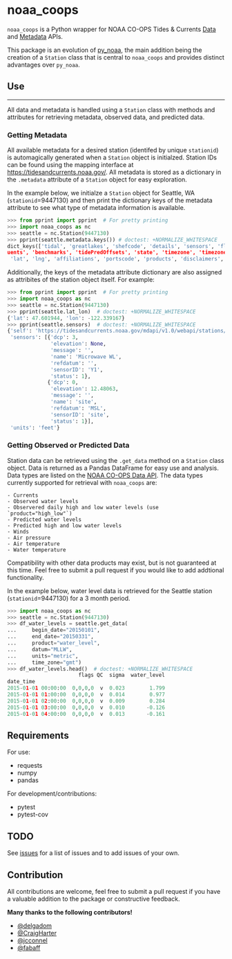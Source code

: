 # noaa_coops

`noaa_coops` is a Python wrapper for NOAA CO-OPS Tides &amp; Currents [Data](https://tidesandcurrents.noaa.gov/api/)
and [Metadata](https://tidesandcurrents.noaa.gov/mdapi/latest/) APIs.


This package is an evolution of [py_noaa](https://github.com/GClunies/py_noaa), the main addition being the creation of a `Station` class that is central to 
 `noaa_coops` and provides distinct advantages over `py_noaa`.

## Use
---
All data and metadata is handled using a `Station` class with methods and 
attributes for retrieving metadata, observed data, and predicted data.

### Getting Metadata

All available metadata for a desired station (identifed by unique `stationid`) 
is automagically generated when a `Station` object is initialzed. Station IDs 
can be found using the mapping interface at https://tidesandcurrents.noaa.gov/.
All metadata is stored as a dictionary in the `.metadata` attribute of a 
`Station` object for easy exploration. 

In the example below, we initialze a `Station` object for Seattle, WA 
(`stationid`=9447130) and then print the dictionary keys of the metadata 
attribute to see what type of metadata information is available.

```python
>>> from pprint import pprint  # For pretty printing
>>> import noaa_coops as nc
>>> seattle = nc.Station(9447130)
>>> pprint(seattle.metadata.keys()) # doctest: +NORMALIZE_WHITESPACE
dict_keys(['tidal', 'greatlakes', 'shefcode', 'details', 'sensors', 'floodlevels', 'datums', 'supersededdatums', 'harmonicConstit
uents', 'benchmarks', 'tidePredOffsets', 'state', 'timezone', 'timezonecorr', 'observedst', 'stormsurge', 'nearby', 'id', 'name',
 'lat', 'lng', 'affiliations', 'portscode', 'products', 'disclaimers', 'notices', 'self', 'expand', 'tideType'])
```

Additionally, the keys of the metadata attribute dictionary are also assigned 
as attribites of the station object itself. For example:

```python
>>> from pprint import pprint  # For pretty printing
>>> import noaa_coops as nc
>>> seattle = nc.Station(9447130)
>>> pprint(seattle.lat_lon)  # doctest: +NORMALIZE_WHITESPACE
{'lat': 47.601944, 'lon': -122.339167}
>>> pprint(seattle.sensors)  # doctest: +NORMALIZE_WHITESPACE
{'self': 'https://tidesandcurrents.noaa.gov/mdapi/v1.0/webapi/stations/9447130/sensors.json',
 'sensors': [{'dcp': 3,
              'elevation': None,
              'message': '',
              'name': 'Microwave WL',
              'refdatum': '',
              'sensorID': 'Y1',
              'status': 1},
             {'dcp': 0,
              'elevation': 12.48063,
              'message': '',
              'name': 'site',
              'refdatum': 'MSL',
              'sensorID': 'site',
              'status': 1}],
 'units': 'feet'}
```

### Getting Observed or Predicted Data
Station data can be retrieved using the `.get_data` method on a `Station` 
class object. Data is returned as a Pandas DataFrame for easy use and analysis. 
Data types are listed on the [NOAA CO-OPS Data API](https://tidesandcurrents.noaa.gov/api/#products). The data types currently supported for retrieval with `noaa_coops` are:

    - Currents
    - Observed water levels
    - Observered daily high and low water levels (use `product="high_low"`)
    - Predicted water levels
    - Predicted high and low water levels
    - Winds
    - Air pressure
    - Air temperature
    - Water temperature

Compatibility with other data products may exist, but is not guaranteed at this 
time. Feel free to submit a pull request if you would like to add addtional 
functionality.

In the example below, water level data is retrieved for the Seattle station (`stationid`=9447130) for a 3 month period.

```python
>>> import noaa_coops as nc
>>> seattle = nc.Station(9447130)
>>> df_water_levels = seattle.get_data(
...     begin_date="20150101",
...     end_date="20150331",
...     product="water_level",
...     datum="MLLW",
...     units="metric",
...     time_zone="gmt")
>>> df_water_levels.head()  # doctest: +NORMALIZE_WHITESPACE
                       flags QC  sigma  water_level
date_time
2015-01-01 00:00:00  0,0,0,0  v  0.023        1.799
2015-01-01 01:00:00  0,0,0,0  v  0.014        0.977
2015-01-01 02:00:00  0,0,0,0  v  0.009        0.284
2015-01-01 03:00:00  0,0,0,0  v  0.010       -0.126
2015-01-01 04:00:00  0,0,0,0  v  0.013       -0.161
```

## Requirements

For use:
- requests
- numpy
- pandas

For development/contributions:
- pytest
- pytest-cov


## TODO
See [issues](https://github.com/GClunies/py_noaa/issues) for a list of issues 
and to add issues of your own.

## Contribution
All contributions are welcome, feel free to submit a pull request if you have a valuable addition to the package or constructive feedback.

**Many thanks to the following contributors!**
- [@delgadom](https://github.com/delgadom)
- [@CraigHarter](https://github.com/CraigHarter)
- [@jcconnel](https://github.com/jcconnell)
- [@fabaff](https://github.com/fabaff)
